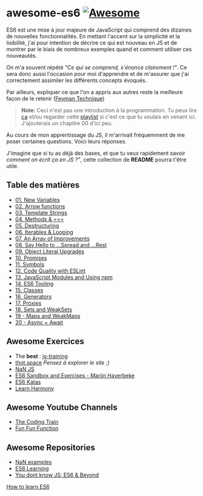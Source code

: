 # awesome-es6 [![Awesome](https://awesome.re/badge.svg)](https://awesome.re)

ES6 est une mise à jour majeure de JavaScript qui comprend des dizaines de nouvelles fonctionnalités. En mettant l'accent sur la simplicité et la lisibilité, j'ai pour intention de décrire ce qui est nouveau en JS et de montrer par le biais de nombreux exemples quand et comment utiliser ces nouveautés.

On m'a souvent répété *"Ce qui se comprend, s'énonce clairement !"*. Ce sera donc aussi l'occasion pour moi d'apprendre et de m'assurer que j'ai correctement assimiler les différents concepts évoqués.

Par ailleurs, expliquer ce que l'on a appris aux autres reste la meilleure façon de le retenir ([Feyman Technique](https://www.youtube.com/watch?v=_f-qkGJBPts))

>**Note**: Ceci n'est pas une introduction à la programmation. Tu peux lire [ça](https://thot.space/javascript/example) et/ou regarder cette [playlist](https://www.youtube.com/playlist?list=PLnS-t85xRSrIC8Ytj-UslCO4iEqr_hJnI) si c'est ce que tu voulais en venant ici. J'ajouterais un chapitre 00 d'ici peu.

Au cours de mon apprentissage du JS, il m'arrivait fréquemment de me poser certaines questions. Voici leurs réponses.

J'imagine que si tu as déjà des bases, et que tu veux rapidement savoir *comment on écrit ça en JS ?"*, cette collection de **README** pourra t'être utile.

## Table des matières

* [01. New Variables](https://github.com/kecro/ES6-Training/blob/master/01%20-%20New%20Variables/README.md#var-let--const)
* [02. Arrow functions](https://github.com/kecro/ES6-Training/tree/master/02%20-%20Arrow%20functions#arrow-function-function--this)
* [03. Template Strings](https://github.com/kecro/ES6-Training/tree/master/03%20-%20Template%20Strings#template-strings)
* [04. Methods & ===](https://github.com/kecro/ES6-Training/tree/master/04%20-%20methods%20%26%20%3D%3D%3D#methods--)
* [05. Destructuring](https://github.com/kecro/ES6-Training/blob/master/05%20-%20Destructuring/README.md#destructuring)
* [06. Iterables & Looping](https://github.com/kecro/ES6-Training/tree/master/06%20-%20Iterables%20%26%20Looping#iterables--looping)
* [07. An Array of Improvements](https://github.com/kecro/ES6-Training/tree/master/07%20-%20An%20Array%20of%20Improvements#array)
* [08. Say Hello to ...Spread and ...Rest](https://github.com/kecro/ES6-Training/tree/master/08%20-%20Say%20Hello%20to%20...Spread%20and%20...Rest#spread-operator--rest-param)
* [09. Object Literal Upgrades](https://github.com/kecro/ES6-Training/tree/master/09%20-%20Object%20Literal%20Upgrades#objects)
* [10.  Promises](https://github.com/kecro/ES6-Training/blob/master/10%20-%20Promises/README.md#promise)
* [11.  Symbols](https://github.com/kecro/ES6-Training/tree/master/11%20-%20Symbols#symbols)
* [12.  Code Quality with ESLint](https://github.com/kecro/ES6-Training/tree/master/12%20-%20Code%20Quality%20with%20ESLint#eslint)
* [13.  JavaScript Modules and Using npm](https://github.com/kecro/ES6-Training/tree/master/13%20-%20JavaScript%20Modules%20and%20Using%20npm#js-modules--npm)
* [14.  ES6 Tooling](https://github.com/kecro/ES6-Training/blob/master/14%20-%20ES6%20Tooling/README.md#es6-tooling)
* [15.  Classes](https://github.com/kecro/ES6-Training/tree/master/15%20-%20Classes#classes)
* [16.  Generators](https://github.com/kecro/ES6-Training/tree/master/16%20-%20Generators#generators)
* [17.  Proxies](https://github.com/kecro/ES6-Training/tree/master/17%20-%20Proxies#proxies)
* [18.  Sets and WeakSets](https://github.com/kecro/ES6-Training/blob/master/18%20-%20Sets%20and%20WeakSets/README.md#sets--weaksets)
* [19 - Maps and WeakMaps](https://github.com/kecro/ES6-Training/tree/master/19%20-%20Maps%20and%20WeakMaps#maps--weakmaps)
* [20 - Async + Await](https://github.com/kecro/ES6-Training/blob/master/20%20-%20Async%20%2B%20Await/README.md#async--await)

## Awesome Exercices
- The **best** : [js-training](https://github.com/wildcodeschoolparis/js-training#setup)
- [thot.space](https://thot.space/javascript/) *Pensez à explorer le site ;)* 
- [NaN JS](https://github.com/nan-ci/js)
- [ES6 Sandbox and Exercises - Marijn Haverbeke](http://marijnhaverbeke.nl/talks/es6_falsyvalues2015/exercises/)
- [ES6 Katas](http://es6katas.org/)
- [Learn Harmony](http://learnharmony.org)

## Awesome Youtube Channels
- [The Coding Train](https://www.youtube.com/user/shiffman/featured)
- [Fun Fun Function](https://www.youtube.com/channel/UCO1cgjhGzsSYb1rsB4bFe4Q)

## Awesome Repositories

- [NaN examples](https://github.com/nan-ci/js-examples)
- [ES6 Learning](https://github.com/ericdouglas/ES6-Learning#ecmascript-6-learning)
- [You dont know JS: ES6 & Beyond](https://github.com/getify/You-Dont-Know-JS/tree/master/es6%20%26%20beyond#you-dont-know-js-es6--beyond)

[How to learn ES6](https://medium.com/javascript-scene/how-to-learn-es6-47d9a1ac2620)
